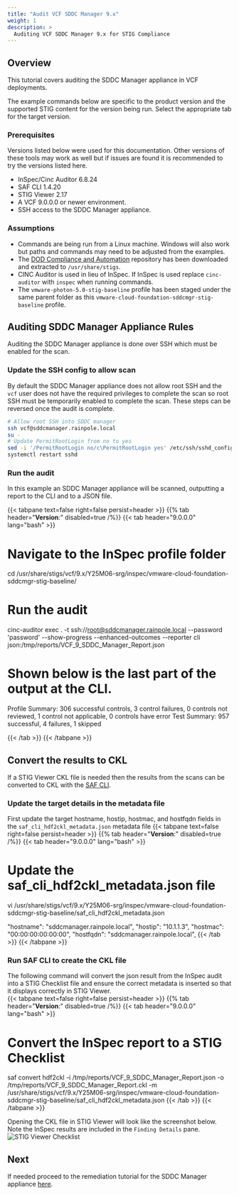 ```yaml
---
title: "Audit VCF SDDC Manager 9.x"
weight: 1
description: >
  Auditing VCF SDDC Manager 9.x for STIG Compliance
---
```

## Overview
This tutorial covers auditing the SDDC Manager appliance in VCF deployments.  


The example commands below are specific to the product version and the supported STIG content for the version being run. Select the appropriate tab for the target version.


### Prerequisites
Versions listed below were used for this documentation. Other versions of these tools may work as well but if issues are found it is recommended to try the versions listed here.  

* InSpec/Cinc Auditor 6.8.24
* SAF CLI 1.4.20
* STIG Viewer 2.17
* A VCF 9.0.0.0 or newer environment.
* SSH access to the SDDC Manager appliance.

### Assumptions
* Commands are being run from a Linux machine. Windows will also work but paths and commands may need to be adjusted from the examples.
* The [DOD Compliance and Automation](https://github.com/vmware/dod-compliance-and-automation) repository has been downloaded and extracted to `/usr/share/stigs`.
* CINC Auditor is used in lieu of InSpec. If InSpec is used replace `cinc-auditor` with `inspec` when running commands.
* The `vmware-photon-5.0-stig-baseline` profile has been staged under the same parent folder as this `vmware-cloud-foundation-sddcmgr-stig-baseline` profile.

## Auditing SDDC Manager Appliance Rules
Auditing the SDDC Manager appliance is done over SSH which must be enabled for the scan.

### Update the SSH config to allow scan
By default the SDDC Manager appliance does not allow root SSH and the `vcf` user does not have the required privileges to complete the scan so root SSH must be temporarily enabled to complete the scan. These steps can be reversed once the audit is complete.  

```bash
# Allow root SSH into SDDC manager
ssh vcf@sddcmanager.rainpole.local
su -
# Update PermitRootLogin from no to yes
sed -i '/PermitRootLogin no/c\PermitRootLogin yes' /etc/ssh/sshd_config
systemctl restart sshd
```

### Run the audit
In this example an SDDC Manager appliance will be scanned, outputting a report to the CLI and to a JSON file.  

{{< tabpane text=false right=false persist=header >}}
{{% tab header="**Version**:" disabled=true /%}}
{{< tab header="9.0.0.0" lang="bash" >}}
# Navigate to the InSpec profile folder
cd /usr/share/stigs/vcf/9.x/Y25M06-srg/inspec/vmware-cloud-foundation-sddcmgr-stig-baseline/

# Run the audit
cinc-auditor exec . -t ssh://root@sddcmanager.rainpole.local --password 'password' --show-progress --enhanced-outcomes --reporter cli json:/tmp/reports/VCF_9_SDDC_Manager_Report.json

# Shown below is the last part of the output at the CLI.
Profile Summary: 306 successful controls, 3 control failures, 0 controls not reviewed, 1 control not applicable, 0 controls have error
Test Summary: 957 successful, 4 failures, 1 skipped

{{< /tab >}}
{{< /tabpane >}}
## Convert the results to CKL
If a STIG Viewer CKL file is needed then the results from the scans can be converted to CKL with the [SAF CLI](/docs/automation-tools/safcli/).

### Update the target details in the metadata file
First update the target hostname, hostip, hostmac, and hostfqdn fields in the `saf_cli_hdf2ckl_metadata.json` metadata file
{{< tabpane text=false right=false persist=header >}}
{{% tab header="**Version**:" disabled=true /%}}
{{< tab header="9.0.0.0" lang="bash" >}}
# Update the saf_cli_hdf2ckl_metadata.json file
vi /usr/share/stigs/vcf/9.x/Y25M06-srg/inspec/vmware-cloud-foundation-sddcmgr-stig-baseline/saf_cli_hdf2ckl_metadata.json

"hostname": "sddcmanager.rainpole.local",
"hostip": "10.1.1.3",
"hostmac": "00:00:00:00:00:00",
"hostfqdn": "sddcmanager.rainpole.local",
{{< /tab >}}
{{< /tabpane >}}

### Run SAF CLI to create the CKL file
The following command will convert the json result from the InSpec audit into a STIG Checklist file and ensure the correct metadata is inserted so that it displays correctly in STIG Viewer.  
{{< tabpane text=false right=false persist=header >}}
{{% tab header="**Version**:" disabled=true /%}}
{{< tab header="9.0.0.0" lang="bash" >}}
# Convert the InSpec report to a STIG Checklist
saf convert hdf2ckl -i /tmp/reports/VCF_9_SDDC_Manager_Report.json -o /tmp/reports/VCF_9_SDDC_Manager_Report.ckl -m /usr/share/stigs/vcf/9.x/Y25M06-srg/inspec/vmware-cloud-foundation-sddcmgr-stig-baseline/saf_cli_hdf2ckl_metadata.json
{{< /tab >}}
{{< /tabpane >}}

Opening the CKL file in STIG Viewer will look like the screenshot below. Note the InSpec results are included in the `Finding Details` pane.  
![STIG Viewer Checklist](../../../images/sddcmgr_audit9_ckl_screenshot.png)

## Next
If needed proceed to the remediation tutorial for the SDDC Manager appliance [here](/docs/tutorials/cloud-foundation-9.x/appliances/sddc-manager/remediate9-sddcmgr/).
